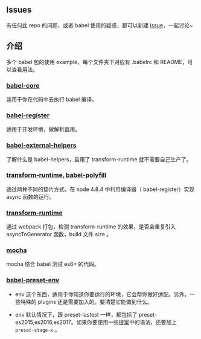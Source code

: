 ## Issues

有任何此 repo 的问题，或者 babel 使用的疑惑，都可以新建 [issue](https://github.com/sunyongjian/babel-usage/issues/new)，一起讨论~

## 介绍
多个 babel 包的使用 example，每个文件夹下对应有 .babelrc 和 README，可以查看用法。

### [babel-core](https://github.com/sunyongjian/babel-usage/tree/master/babel-core)
适用于你在代码中去执行 babel 编译。

### [babel-register](https://github.com/sunyongjian/babel-usage/tree/master/register)
适用于开发环境，做解析器用。

### [babel-external-helpers](https://github.com/sunyongjian/babel-usage/tree/master/helpers)
了解什么是 babel-helpers，启用了 transform-runtime 就不需要自己生产了。

### [transform-runtime, babel-polyfill](https://github.com/sunyongjian/babel-usage/tree/master/async-demo)

通过两种不同的垫片方式，在 node 4.8.4 中利用编译器（ babel-register）实现 async 函数的运行。

### [transform-runtime](https://github.com/sunyongjian/babel-usage/tree/master/runtime)

通过 webpack 打包，检测 transform-runtime 的效果，是否会重复引入 asyncToGenerator 函数，build 文件 size 。

### [mocha](https://github.com/sunyongjian/babel-usage/tree/master/mocha)

mocha 结合 babel 测试 es6+ 的代码。

### [babel-preset-env](https://github.com/sunyongjian/babel-usage/tree/master/env)

- env 这个东西，适用于你知道你要运行的环境，它会帮你做好适配。另外，一些特殊的 plugins 还是需要加入的。要清楚它能做到什么。

- env 默认情况下，跟 preset-lastest 一样，都包括了 preset-es2015,es2016,es2017。如果你要使用一些[提案](http://exploringjs.com/es2016-es2017/ch_tc39-process.html)中的语法，还要加上 `preset-stage-x` 。





